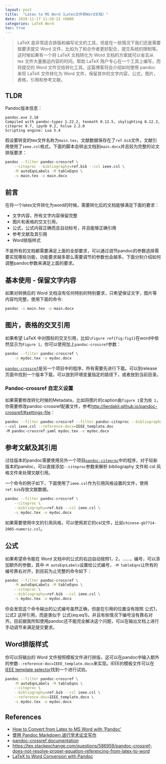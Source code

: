 ```yaml
---
layout: post
title:  "Latex to MS Word（Latex文件转Word文档）"
date: 2020-11-17 11:20:22 +0800
categories: LaTeX Word
toc: true
---
```


> LaTeX 是非常适合排版和编写论文的工具，但是在一些情况下我们还是需要按要求提交 Word 文件，比如为了和合作者更好配合，提交系统的限制等。这时候如果有一个将 LaTeX 文档转化为 Word 文档的方案就可以省去从 tex 文件大量搬运内容的时间。帮助 LaTeX 用户专心在一个工具上编写，而将提交的 Word 文件交给转化工具。这篇博客将会介绍如何使用 pandoc 来将 LaTeX 文件转化为 Word 文件，保留其中的文字内容，公式，图片，表格，引用和参考文献。

## TLDR

Pandoc版本信息：

```
pandoc.exe 2.18
Compiled with pandoc-types 1.22.2, texmath 0.12.5, skylighting 0.12.3,
citeproc 0.7, ipynb 0.2, hslua 2.2.0
Scripting engine: Lua 5.4
```

假设要转变的tex文件名称为`main.tex`，文献数据保存在了`ref.bib`文件，文献引用使用了`ieee.csl`格式，下面的脚本会转出文档到`main.docx`并且较为完整的论文排版要求：

```bash
pandoc --filter pandoc-crossref \
    --citeproc --bibliography=ref.bib --csl ieee.csl \
    -M autoEqnLabels -M tableEqns \
    -s main.tex -o main.docx
```

## 前言

在将一个latex文件转化为word的时候，需要转化后的文档能够满足下面的要求：

* 文字内容，所有文字内容保留完整
* 图片和表格的交叉引用，
* 公式，公式内容正确而且自动标号，并且能够正确引用
* 参考文献及其引用
* Word排版样式

不是所有的文档都需要满足上面的全部要求，可以通过调节pandoc的参数选择需要实现哪些功能，功能要求越多那么需要调节的参数也会越多。下面分别介绍如何调整pandoc参数来满足上面的要求。

## 基本使用 - 保留文字内容

如果对转换后的 Word 文档没有任何特别的特别要求，只希望保证文字，图片等内容均完整，使用下面的命令:

```bash
pandoc -s main.tex -o main.docx
```

## 图片，表格的交叉引用

如果希望 LaTeX 中对图标的交叉引用，比如`\Figure ref{fig:fig1}`在word中依然显示为`Figure 1`，你可以使用加上`pandoc-crossref`参数：

```bash
pandoc --filter pandoc-crossref \
    -s mydoc.tex -o mydoc.docx
```

[`pandoc-crossref`](https://github.com/lierdakil/pandoc-crossref)是另一个项目中的程序，所有需要先进行下载。可以到release页面中找到一个版本下载，可以放到环境变量指定的路径下，或者放到当前目录。

### Pandoc-crossref 自定义设置

如果需要修改转化时候的Metadata，比如将图片的caption由``figure 1``变为``图 1``，你需要修改pandoc-crossref配置文件，参考<http://lierdakil.github.io/pandoc-crossref/#settings-file>：

```bash
pandoc --filter pandoc-crossref --filter pandoc-citeproc --bibliography=ref.bib 
--csl ieee.csl --reference-docx=IEEE_template.doc 
-M pandoc-crossref.yaml mydoc.tex -o mydoc.docx
```

## 参考文献及其引用

过往版本的pandoc需要使用另外一个项目[`pandoc-citeproc`](https://github.com/jgm/pandoc-citeproc)中的程序，对于较新版本的pandoc，可以直接添加`--citeproc`参数来解析 bibliography 文件和 csl 风格文件来处理文献引用。

一个命令的例子如下，下面使用了`ieee.csl`作为引用风格设置的文件，使用`ref.bib`存放文献数据。

```bash
pandoc --filter pandoc-crossref \
    --citeproc \
    --bibliography=ref.bib --csl ieee.csl \
    -s mydoc.tex -o mydoc.docx
```

如果需要使用中文的引用风格，可以使用其它的csl文件，比如`chinese-gb7714-2005-numeric.csl`。

## 公式

如果希望命令能在 Word 文档中的公式的右边自动按照1，2，……，编号，可以添加额外的参数，其中`-M autoEqnLabels`设置给公式编号，`-M tableEqns`让所有的编号靠右对齐，到目前为止完整的命令如下：

```bash
pandoc --filter pandoc-crossref \
    -M autoEqnLabels -M tableEqns \
    --citeproc \
    --bibliography=ref.bib --csl ieee.csl \
    -s mydoc.tex -o mydoc.docx
```

你会发现这个命令输出的公式编号虽然正确，但是在引用的位置没有按照 公式1，公式2 这样引用，而是类似于 公式{eq:eq1}。并且有些情况下编号没有靠右对齐。目前据我所知使用pandoc还不能完全解决这个问题，可以在输出文档上进行手动调节来满足提交要求。

## Word排版样式

你可以将输出的 Word 文件按照模板文件进行排版，这可以在pandoc中输入额外的参数`--reference-doc=IEEE_template.docx`来实现。IEEE的模板文件可以在[IEEE template selector](https://template-selector.ieee.org/)找到一个进行试验。

```bash
pandoc --filter pandoc-crossref \
    -M autoEqnLabels -M tableEqns \
    --citeproc \
    --bibliography=ref.bib --csl ieee.csl \
    --reference-doc=IEEE_template.docx \
    -s mydoc.tex -o mydoc.docx
```

## References

* [How to Convert from Latex to MS Word with ‘Pandoc’](https://medium.com/@zhelinchen91/how-to-convert-from-latex-to-ms-word-with-pandoc-f2045a762293)
* [使用 Pandoc Markdown 进行学术论文写作](http://www.zale.site/articles/2016/05/Academia-Writing-Using-Markdown-and-Pandoc.html)
* [pandoc-crossref documentation](http://lierdakil.github.io/pandoc-crossref/)
* <https://tex.stackexchange.com/questions/586959/pandoc-crossref-does-not-resolve-proper-equation-referencing-from-latex-to-word>
* [LaTeX to Word Conversion with Pandoc](https://ja01.chem.buffalo.edu/tutorials/latex-pandoc-word.html#:~:text=Conversion%20of%20pandoc-template.tex%20to%20Word%20file%20converted.docx%20is,-f%20latex%20-t%20docx%20-o%20converted.docx%20--bibliography%3Dthecitations.bib%20--csl%3Djournal-of-the-american-chemical-society.csl)
